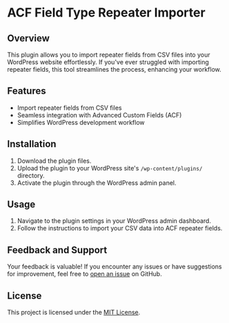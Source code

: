 # ACF Field Type Repeater Importer

## Overview

This plugin allows you to import repeater fields from CSV files into your WordPress website effortlessly. If you've ever struggled with importing repeater fields, this tool streamlines the process, enhancing your workflow.

## Features

- Import repeater fields from CSV files
- Seamless integration with Advanced Custom Fields (ACF)
- Simplifies WordPress development workflow

## Installation

1. Download the plugin files.
2. Upload the plugin to your WordPress site's `/wp-content/plugins/` directory.
3. Activate the plugin through the WordPress admin panel.

## Usage

1. Navigate to the plugin settings in your WordPress admin dashboard.
2. Follow the instructions to import your CSV data into ACF repeater fields.

## Feedback and Support

Your feedback is valuable! If you encounter any issues or have suggestions for improvement, feel free to [open an issue](link-to-issues) on GitHub.

## License

This project is licensed under the [MIT License](link-to-license). 
